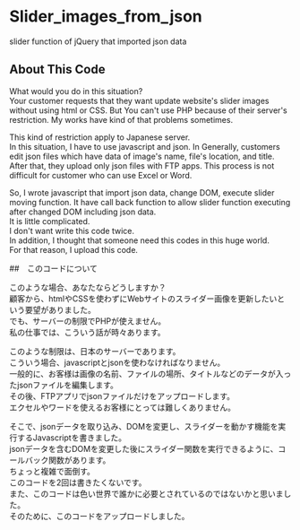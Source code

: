# Slider_images_from_json
slider function of jQuery that imported json data

## About This Code
  <p>
    What would you do in this situation?<br>
    Your customer requests that they want update website's slider images without using html or CSS.
    But You can't use PHP because of their server's restriction.
    My works have kind of that problems sometimes.
  </p><p>
    This kind of restriction apply to Japanese server.<br>
    In this situation, I have to use javascript and json.
    In Generally, customers edit json files which have data of image's name, file's location, and title.
    After that, they upload only json files with FTP apps.
    This process is not difficult for customer who can use Excel or Word.
  </p><p>
    So, I wrote javascript that import json data, change DOM, execute slider moving function.
    It have call back function to allow slider function executing after
    changed DOM  including json data.<br>
    It is little complicated.<br>
    I don't want write this code twice.<br>
    In addition, I thought that someone need this codes in this huge world.<br>
    For that reason, I upload this code.
  </p>
  
  ##　このコードについて
  <p>
    このような場合、あなたならどうしますか？<br>
    顧客から、htmlやCSSを使わずにWebサイトのスライダー画像を更新したいという要望がありました。<br>
    でも、サーバーの制限でPHPが使えません。<br>
    私の仕事では、こういう話が時々あります。<br>
  </p><p>
    このような制限は、日本のサーバーであります。<br>
    こういう場合、javascriptとjsonを使わなければなりません。<br>
    一般的に、お客様は画像の名前、ファイルの場所、タイトルなどのデータが入ったjsonファイルを編集します。<br>
    その後、FTPアプリでjsonファイルだけをアップロードします。<br>
    エクセルやワードを使えるお客様にとっては難しくありません。<br>
  </p><p>
    そこで、jsonデータを取り込み、DOMを変更し、スライダーを動かす機能を実行するJavascriptを書きました。<br>
    jsonデータを含むDOMを変更した後にスライダー関数を実行できるように、コールバック関数があります。<br>
    ちょっと複雑で面倒す。<br>
    このコードを2回は書きたくないです。<br>
    また、このコードは色い世界で誰かに必要とされているのではないかと思いました。<br>
    そのために、このコードをアップロードしました。<br>
  </p>
